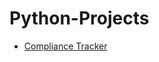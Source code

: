 # Python-Projects

 - <a href="https://github.com/Queenstar1/Compliance-Tracking-Sysytem"> Compliance Tracker </a>

